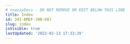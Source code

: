 ```yaml
---
# snazzyDocs - DO NOT REMOVE OR EDIT BELOW THIS LINE
title: Index
id: 24I-BMEF-J0B-K8J
slug: index
isVisible: true
lastUpdated: '2022-02-13 17:33:29'
---
```

